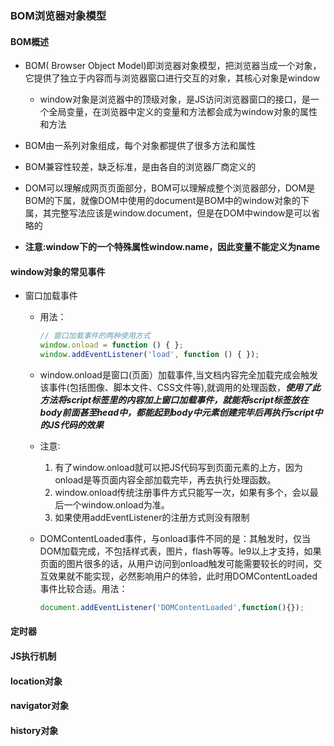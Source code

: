### BOM浏览器对象模型

#### BOM概述
* BOM( Browser Object Model)即浏览器对象模型，把浏览器当成一个对象，它提供了独立于内容而与浏览器窗口进行交互的对象，其核心对象是window
  * window对象是浏览器中的顶级对象，是JS访问浏览器窗口的接口，是一个全局变量，在浏览器中定义的变量和方法都会成为window对象的属性和方法

* BOM由一系列对象组成，每个对象都提供了很多方法和属性

* BOM兼容性较差，缺乏标准，是由各自的浏览器厂商定义的

* DOM可以理解成网页页面部分，BOM可以理解成整个浏览器部分，DOM是BOM的下属，就像DOM中使用的document是BOM中的window对象的下属，其完整写法应该是window.document，但是在DOM中window是可以省略的
* **注意:window下的一个特殊属性window.name，因此变量不能定义为name**

#### window对象的常见事件

* 窗口加载事件

  * 用法：

    ```js
    // 窗口加载事件的两种使用方式
    window.onload = function () { };
    window.addEventListener('load', function () { });
    ```

  * window.onload是窗口(页面）加载事件,当文档内容完全加载完成会触发该事件(包括图像、脚本文件、CSS文件等),就调用的处理函数，***使用了此方法将script标签里的内容加上窗口加载事件，就能将script标签放在body前面甚至head中，都能起到body中元素创建完毕后再执行script中的JS代码的效果***

  * 注意∶

    1. 有了window.onload就可以把JS代码写到页面元素的上方，因为onload是等页面内容全部加载完毕，再去执行处理函数。
    2. window.onload传统注册事件方式只能写一次，如果有多个，会以最后一个window.onload为准。
    3. 如果使用addEventListener的注册方式则没有限制

  * DOMContentLoaded事件，与onload事件不同的是：其触发时，仅当DOM加载完成，不包括样式表，图片，flash等等。le9以上才支持，如果页面的图片很多的话，从用户访问到onload触发可能需要较长的时间，交互效果就不能实现，必然影响用户的体验，此时用DOMContentLoaded事件比较合适。用法：

    ```js
    document.addEventListener('DOMContentLoaded',function(){});
    ```

    

#### 定时器
#### JS执行机制

#### location对象

#### navigator对象

#### history对象

